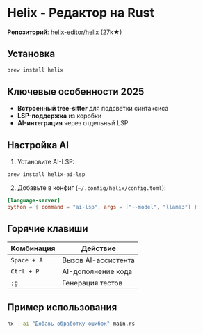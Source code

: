 # Helix - Редактор на Rust

**Репозиторий**: [helix-editor/helix](https://github.com/helix-editor/helix) (27k★)

## Установка
```bash
brew install helix
```

## Ключевые особенности 2025
- **Встроенный tree-sitter** для подсветки синтаксиса
- **LSP-поддержка** из коробки
- **AI-интеграция** через отдельный LSP

## Настройка AI
1. Установите AI-LSP:
```bash
brew install helix-ai-lsp
```

2. Добавьте в конфиг (`~/.config/helix/config.toml`):
```toml
[language-server]
python = { command = "ai-lsp", args = ["--model", "llama3"] }
```

## Горячие клавиши
| Комбинация | Действие |
|------------|----------|
| `Space + A` | Вызов AI-ассистента |
| `Ctrl + P` | AI-дополнение кода |
| `;g` | Генерация тестов |

## Пример использования
```bash
hx --ai "Добавь обработку ошибок" main.rs
```